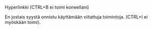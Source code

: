 Hyperlinkki (CTRL+B ei toimi koneellani)

En jostais syystä onnistu käyttämään viitattuja toimintoja. (CTRL+I ei myöskään toimi). 

